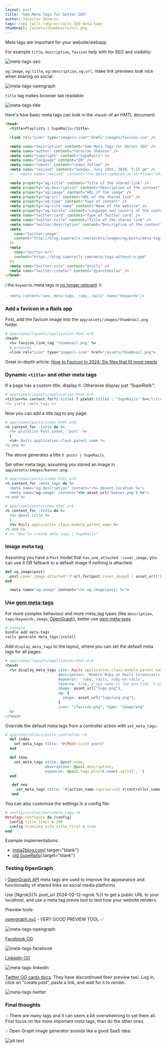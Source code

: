 ```yaml
---
layout: post
title: "Gem Meta Tags for better SEO"
author: Yaroslav Shmarov
tags: ruby rails ruby-on-rails SEO meta-tags
thumbnail: /assets/thumbnails/url.png
---
```


Meta tags are important for your website/webapp.

For example `title`, `description`, `favicon` help with for SEO and visibility:

![meta-tags-seo](assets/images/meta-tags-seo.png)

`og:image`, `og:title`, `og:description`, `og:url`, make link previews look nice when sharing on social:

![meta-tags-opengraph](assets/images/meta-tags-opengraph.png)

`title` tag makes browser tab readable:

![meta-tags-title](assets/images/meta-tags-title.png)

Here's how basic meta tags can look in the `<head>` of an HMTL document:

```html
<head>
  <title>Playlists | SupeRails</title>

  <link rel="icon" type="image/x-icon" href="/images/favicon.ico" />

  <meta name="description" content="Gem Meta Tags for better SEO" />
  <meta name="author" content="Yaroslav Shmarov" />
  <meta name="copyright" content="SupeRails" />
  <meta name="language" content="EN" />
  <meta name="robots" content="index,follow" />
  <meta name="revised" content="Sunday, July 18th, 2010, 5:15 pm" />
  <!-- <meta name='revised' content="<%= @post.updated_at.strftime('%A, %B %eth, %Y, %l:%M %P')"> -->

  <meta property="og:title" content="Title of the shared link" />
  <meta property="og:description" content="Description of the content" />
  <meta property="og:image" content="URL of the image" />
  <meta property="og:url" content="URL of the shared link" />
  <meta property="og:type" content="Type of content" />
  <meta property="og:site_name" content="Name of the website" />
  <meta property="og:locale" content="Language and country of the content" />
  <meta name="twitter:card" content="Type of Twitter card" />
  <meta name="twitter:title" content="Title of the shared link" />
  <meta name="twitter:description" content="Description of the content" />
  <meta
    name="twitter:image"
    content="http://blog.superails.com/assets/images/og/posts/meta-tags-without-a-gem.png"
  />
  <meta
    name="twitter:url"
    content="https://blog.superails.com/meta-tags-without-a-gem"
  />
  <meta name="twitter:site" content="@rails" />
  <meta name="twitter:creator" content="@yarotheslav" />
</head>
```

ℹ️ the `keywords` meta tags is [no longer relevant](https://ahrefs.com/blog/meta-keywords/#:~:text=Meta%20keywords%20are%20meta%20tags,are%20not%20visible%20to%20visitors.&text=It%27s%20easy%20to%20add%20meta,%27%2C%20but%20should%20you%20bother%3F) ☠️

```diff
- <meta content="seo, meta-tags, ruby, rails" name="keywords"/>
```

### Add a favicon in a Rails app

First, add the favicon image into the `app/assets/images/thumbnail.png` folder.

```ruby
# app/views/layouts/application.html.erb
<head>
  <%= favicon_link_tag 'thumbnail.png' %>
  # produces
  <link rel="icon" type="image/x-icon" href="/assets/thumbnail.png">
```

Great in-depth article: [How to Favicon in 2024: Six files that fit most needs](https://evilmartians.com/chronicles/how-to-favicon-in-2021-six-files-that-fit-most-needs)

### Dynamic `<title>` and other meta tags

If a page has a custom title, display it. Otherwise display just _"SupeRails"_:

```ruby
# app/views/layouts/application.html.erb
<title><%= content_for?(:title) ? yield(:title) : "SupeRails" %></title>
<%= yield :meta_tags %>
```

Now you can add a title tag to any page:

```ruby
# app/views/posts/index.html.erb
<% content_for :title do %>
  <%= pluralize Post.count, 'post' %>
  |
  <%#= Rails.application.class.parent_name %>
<% end %>
```

The above generates a title `5 posts | SupeRails`.

Set other meta tags; assuming you stored an image in `app/assets/images/banner.png`:

```ruby
# app/views/posts/index.html.erb
<% content_for :meta_tags do %>
  <meta name="og:description" content="<%= @event.location %>">
  <meta name="og:image" content="<%= asset_url('banner.png') %>">
<% end %>
```

```ruby
# app/views/posts/show.html.erb
<% content_for :title do %>
  <%= @post.title %>
  |
  <%= Rails.application.class.module_parent_name %>
<% end %>
# => "How to create meta tags | SupeRails"
```

### Image meta tag

Assuming you have a `Post` model that `has_one_attached :cover_image`, you can use it OR fallback to a default image if nothing is attached:

```ruby
def og_image(post)
  post.cover_image.attached? ? url_for(post.cover_image) : asset_url('banner.png')
end
```

```ruby
  <meta name="og:image" content="<%= og_image(post) %>">
```

### Use [gem meta-tags](https://github.com/kpumuk/meta-tags)

For more complex behaviour and more meta_tag types (like `description`, `tags/keywords`, `image`, [OpenGraph](https://ogp.me/)), better use [gem meta-tags](https://github.com/kpumuk/meta-tags).

```sh
# console
bundle add meta-tags
rails generate meta_tags:install
```

Add `display_meta_tags` to the layout, where you can set the default meta tags for all pages:

```ruby
# app/views/layouts/application.html.erb
<head>
  <%= display_meta_tags site: Rails.application.class.module_parent.name,
                        description: 'Modern Ruby on Rails screencasts',
                        keywords: 'ruby, rails, ruby-on-rails',
                        reverse: true, # app name at the end like `5 posts | SupeRails`
                        image: asset_url("logo.png"),
                        og: {
                          image: asset_url("logolong.png"),
                        }
                        icon: "/favicon.png", type: "image/png"
  %>
</head>
```

Override the default meta tags from a controller action with `set_meta_tags`:

```ruby
# app/controllers/posts_controller.rb
  def index
    set_meta_tags title: "#{Post.size} posts"
  end

  def show
    set_meta_tags title: @post.name,
                  description: @post.description,
                  keywords: @post.tags.pluck(:name).split(', ')
  end

   def new
     set_meta_tags title: "#{action_name.capitalize} #{controller_name.singularize}" # New post
   end
```

You can also customize the settings in a config file:

```ruby
# config/initializers/meta_tags.rb
MetaTags.configure do |config|
  config.title_limit = 200
  config.truncate_site_title_first = true
end
```

Example implementations:

- [insta2blog.com](https://github.com/yshmarov/insta2blog.com/commit/64d690a0e967027c87de13de8cb39113d28cf538){:target="blank"}
- [old SupeRails](https://github.com/yshmarov/superails-rails6/commit/d489756cc1f1b181e90f86c909d5ba9ce113ff1b){:target="blank"}

### Testing OpenGraph

ℹ️ [OpenGraph API](https://ogp.me) meta tags are used to improve the appearance and functionality of shared links on social media platforms

Use [Ngrok]({% post_url 2024-02-12-ngrok %}) to get a public URL to your localhost, and use a meta tag previe tool to test how your website renders.

Preview tools:

[opengraph.xyz](https://www.opengraph.xyz/url/https%3A%2F%2Fsuperails.com%2Fposts%2Frails-158-build-a-calendar-from-zero-no-external-dependencies) - VERY GOOD PREVIEW TOOL ✅

![meta-tags-opengraph](assets/images/meta-tags-opengraph-xyz.png)

[Facebook OG](https://developers.facebook.com/tools/debug/)

![meta-tags-facebook](assets/images/meta-tags-facebook.png)

[Linkedin OG](https://www.linkedin.com/post-inspector/inspect/https:%2F%2Fsuperails.com%2Fposts%2Frails-159-access-localhost-anywhere-with-ngrok)

![meta-tags-linkedin](assets/images/meta-tags-linkedin-post-inspector.png)

[Twitter OG cards docs](https://developer.twitter.com/en/docs/twitter-for-websites/cards/overview/abouts-cards). They have discontinued their preview tool. Log in, click on "create post", paste a link, and wait for it to render.

![meta-tags-twitter](assets/images/meta-tags-twitter.png)

### Final thoughts

💡 There are many tags and it can seem a bit overwhelming to set them all. First focus on the more important meta tags, than do the other ones.

💡 Open Graph image generator sounds like a good SaaS idea:

![alt text](assets/images/meta-tags-opengraph-generator.png)
